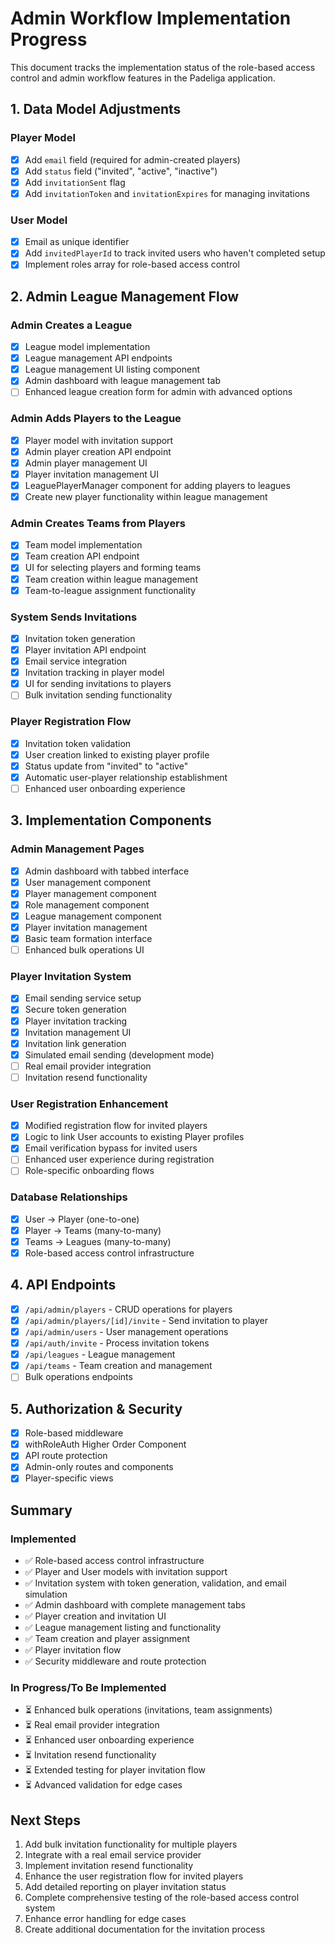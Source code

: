 # Admin Workflow Implementation Progress

This document tracks the implementation status of the role-based access control and admin workflow features in the Padeliga application.

## 1. Data Model Adjustments

### Player Model
- [x] Add `email` field (required for admin-created players)
- [x] Add `status` field ("invited", "active", "inactive")
- [x] Add `invitationSent` flag
- [x] Add `invitationToken` and `invitationExpires` for managing invitations

### User Model
- [x] Email as unique identifier
- [x] Add `invitedPlayerId` to track invited users who haven't completed setup
- [x] Implement roles array for role-based access control

## 2. Admin League Management Flow

### Admin Creates a League
- [x] League model implementation
- [x] League management API endpoints
- [x] League management UI listing component
- [x] Admin dashboard with league management tab
- [ ] Enhanced league creation form for admin with advanced options

### Admin Adds Players to the League
- [x] Player model with invitation support
- [x] Admin player creation API endpoint
- [x] Admin player management UI
- [x] Player invitation management UI
- [x] LeaguePlayerManager component for adding players to leagues
- [x] Create new player functionality within league management

### Admin Creates Teams from Players
- [x] Team model implementation
- [x] Team creation API endpoint
- [x] UI for selecting players and forming teams
- [x] Team creation within league management
- [x] Team-to-league assignment functionality

### System Sends Invitations
- [x] Invitation token generation
- [x] Player invitation API endpoint
- [x] Email service integration
- [x] Invitation tracking in player model
- [x] UI for sending invitations to players
- [ ] Bulk invitation sending functionality

### Player Registration Flow
- [x] Invitation token validation
- [x] User creation linked to existing player profile
- [x] Status update from "invited" to "active"
- [x] Automatic user-player relationship establishment
- [ ] Enhanced user onboarding experience

## 3. Implementation Components

### Admin Management Pages
- [x] Admin dashboard with tabbed interface
- [x] User management component
- [x] Player management component
- [x] Role management component
- [x] League management component
- [x] Player invitation management
- [x] Basic team formation interface
- [ ] Enhanced bulk operations UI

### Player Invitation System
- [x] Email sending service setup
- [x] Secure token generation
- [x] Player invitation tracking
- [x] Invitation management UI
- [x] Invitation link generation
- [x] Simulated email sending (development mode)
- [ ] Real email provider integration
- [ ] Invitation resend functionality

### User Registration Enhancement
- [x] Modified registration flow for invited players
- [x] Logic to link User accounts to existing Player profiles
- [x] Email verification bypass for invited users
- [ ] Enhanced user experience during registration
- [ ] Role-specific onboarding flows

### Database Relationships
- [x] User → Player (one-to-one)
- [x] Player → Teams (many-to-many)
- [x] Teams → Leagues (many-to-many)
- [x] Role-based access control infrastructure

## 4. API Endpoints

- [x] `/api/admin/players` - CRUD operations for players
- [x] `/api/admin/players/[id]/invite` - Send invitation to player
- [x] `/api/admin/users` - User management operations
- [x] `/api/auth/invite` - Process invitation tokens
- [x] `/api/leagues` - League management
- [x] `/api/teams` - Team creation and management
- [ ] Bulk operations endpoints

## 5. Authorization & Security

- [x] Role-based middleware
- [x] withRoleAuth Higher Order Component
- [x] API route protection
- [x] Admin-only routes and components
- [x] Player-specific views

## Summary

### Implemented
- ✅ Role-based access control infrastructure
- ✅ Player and User models with invitation support
- ✅ Invitation system with token generation, validation, and email simulation
- ✅ Admin dashboard with complete management tabs
- ✅ Player creation and invitation UI
- ✅ League management listing and functionality
- ✅ Team creation and player assignment
- ✅ Player invitation flow
- ✅ Security middleware and route protection

### In Progress/To Be Implemented
- ⏳ Enhanced bulk operations (invitations, team assignments)
- ⏳ Real email provider integration
- ⏳ Enhanced user onboarding experience
- ⏳ Invitation resend functionality
- ⏳ Extended testing for player invitation flow
- ⏳ Advanced validation for edge cases

## Next Steps

1. Add bulk invitation functionality for multiple players
2. Integrate with a real email service provider
3. Implement invitation resend functionality
4. Enhance the user registration flow for invited players
5. Add detailed reporting on player invitation status
6. Complete comprehensive testing of the role-based access control system
7. Enhance error handling for edge cases
8. Create additional documentation for the invitation process
